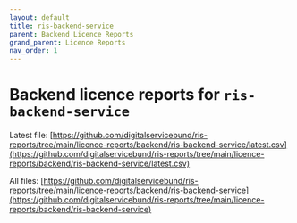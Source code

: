 ```yaml
---
layout: default
title: ris-backend-service
parent: Backend Licence Reports
grand_parent: Licence Reports
nav_order: 1
---
```


# Backend licence reports for `ris-backend-service`
Latest file: [https://github.com/digitalservicebund/ris-reports/tree/main/licence-reports/backend/ris-backend-service/latest.csv](https://github.com/digitalservicebund/ris-reports/tree/main/licence-reports/backend/ris-backend-service/latest.csv)

All files: [https://github.com/digitalservicebund/ris-reports/tree/main/licence-reports/backend/ris-backend-service](https://github.com/digitalservicebund/ris-reports/tree/main/licence-reports/backend/ris-backend-service)

